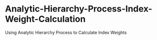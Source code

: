 # Analytic-Hierarchy-Process-Index-Weight-Calculation
Using Analytic Hierarchy Process to Calculate Index Weights
